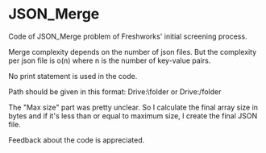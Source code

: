 # JSON_Merge
Code of JSON_Merge problem of Freshworks' initial screening process.

Merge complexity depends on the number of json files. But the complexity per json file is o(n) where n is the number of key-value pairs.

No print statement is used in the code.

Path should be given in this format: Drive:\folder or Drive:/folder

The "Max size" part was pretty unclear. So I calculate the final array size in bytes and if it's less than or equal to maximum size, I create the final JSON file.

Feedback about the code is appreciated. 
